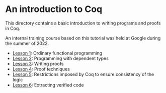 # An introduction to Coq

This directory contains a basic introduction to writing programs and proofs in Coq.

An internal training course based on this tutorial was held at Google during the summer of 2022.

- [Lesson 1](https://github.com/stepchowfun/proofs/blob/main/proofs/tutorial/lesson1_functional_programming.v)<!-- [file:proofs/tutorial/lesson1_functional_programming.v] -->: Ordinary functional programming
- [Lesson 2](https://github.com/stepchowfun/proofs/blob/main/proofs/tutorial/lesson2_dependent_types.v)<!-- [file:proofs/tutorial/lesson2_dependent_types.v] -->: Programming with dependent types
- [Lesson 3](https://github.com/stepchowfun/proofs/blob/main/proofs/tutorial/lesson3_logic.v)<!-- [file:proofs/tutorial/lesson3_logic.v] -->: Writing proofs
- [Lesson 4](https://github.com/stepchowfun/proofs/blob/main/proofs/tutorial/lesson4_proof_techniques.v)<!-- [file:proofs/tutorial/lesson4_proof_techniques.v] -->: Proof techniques
- [Lesson 5](https://github.com/stepchowfun/proofs/blob/main/proofs/tutorial/lesson5_consistency.v)<!-- [file:proofs/tutorial/lesson5_consistency.v] -->: Restrictions imposed by Coq to ensure consistency of the logic
- [Lesson 6](https://github.com/stepchowfun/proofs/blob/main/proofs/tutorial/lesson6_extraction.v)<!-- [file:proofs/tutorial/lesson6_extraction.v] -->: Extracting verified code
